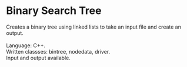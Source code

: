 # Binary Search Tree
 Creates a binary tree using linked lists to take an input file and create an output. <br />
 <br />
 Language: C++. <br />
 Written classses: bintree, nodedata, driver. <br />
 Input and output available.
